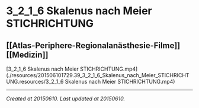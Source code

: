 # 3_2_1_6 Skalenus nach Meier STICHRICHTUNG
 [[Atlas-Periphere-Regionalanästhesie-Filme]] [[Medizin]] 
---



[3\_2\_1\_6 Skalenus nach Meier STICHRICHTUNG.mp4](./resources/201506101729.39_3_2_1_6_Skalenus_nach_Meier_STICHRICHTUNG.resources/3_2_1_6 Skalenus nach Meier STICHRICHTUNG.mp4)

---

_Created at 20150610._
_Last updated at 20150610._



